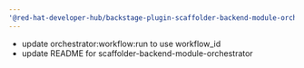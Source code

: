 ```yaml
---
'@red-hat-developer-hub/backstage-plugin-scaffolder-backend-module-orchestrator': patch
---
```


- update orchestrator:workflow:run to use workflow_id
- update README for scaffolder-backend-module-orchestrator
